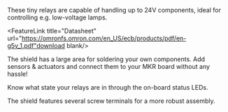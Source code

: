 <FeatureList>

<Feature title="G5V-1 Low Signal Relay" image="power">

These tiny relays are capable of handling up to 24V components, ideal for controlling e.g. low-voltage lamps.

<FeatureLink title="Datasheet" url="https://omronfs.omron.com/en_US/ecb/products/pdf/en-g5v_1.pdf"download blank/>

</Feature>

<Feature title="Prototyping" image="configurability">

The shield has a large area for soldering your own components. Add sensors & actuators and connect them to your MKR board without any hassle!

</Feature>


<Feature title="Status LEDs" image="led">

Know what state your relays are in through the on-board status LEDs.

</Feature>

<Feature title="Screw Terminals" image="configurability">
The shield features several screw terminals for a more robust assembly.

</Feature>

</FeatureList>